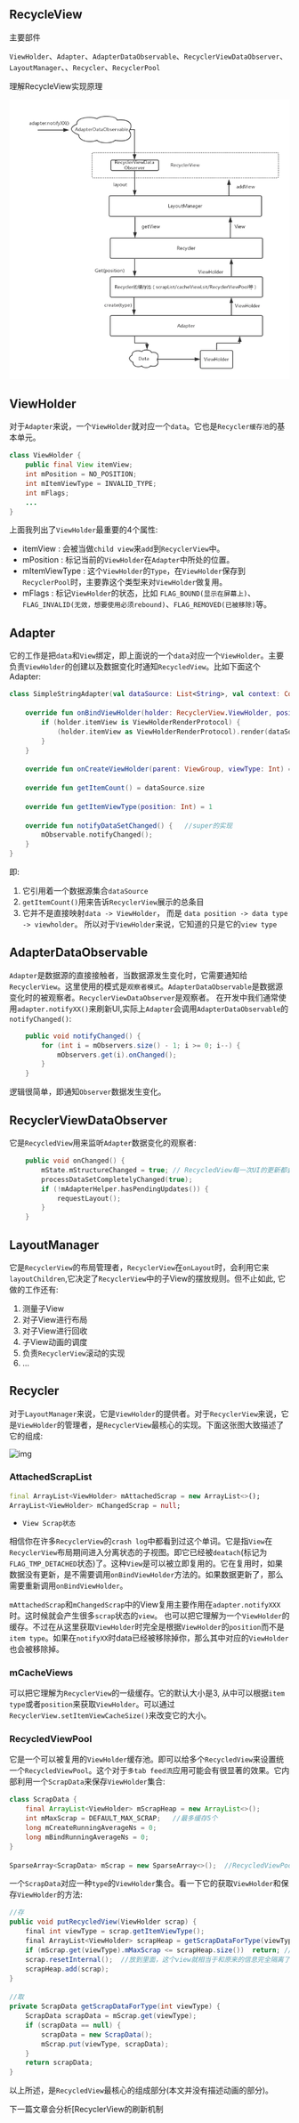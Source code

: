 ## RecycleView

主要部件

 `ViewHolder`、`Adapter`、`AdapterDataObservable`、`RecyclerViewDataObserver`、`LayoutManager`、、`Recycler`、`RecyclerPool`

理解RecycleView实现原理

![](pic/2934684-1b8fadc84223ea0a.png)

## ViewHolder

对于`Adapter`来说，一个`ViewHolder`就对应一个`data`。它也是`Recycler缓存池`的基本单元。



```java
class ViewHolder {
    public final View itemView;
    int mPosition = NO_POSITION;
    int mItemViewType = INVALID_TYPE;
    int mFlags;
    ...
}
```

上面我列出了`ViewHolder`最重要的4个属性:

- itemView : 会被当做`child view`来`add`到`RecyclerView`中。
- mPosition : 标记当前的`ViewHolder`在`Adapter`中所处的位置。
- mItemViewType : 这个`ViewHolder`的`Type`，在`ViewHolder`保存到`RecyclerPool`时，主要靠这个类型来对`ViewHolder`做复用。
- mFlags : 标记`ViewHolder`的状态，比如 `FLAG_BOUND(显示在屏幕上)`、`FLAG_INVALID(无效，想要使用必须rebound)`、`FLAG_REMOVED(已被移除)`等。

## Adapter

它的工作是把`data`和`View`绑定，即上面说的一个`data`对应一个`ViewHolder`。主要负责`ViewHolder`的创建以及数据变化时通知`RecycledView`。比如下面这个Adapter:



```kotlin
class SimpleStringAdapter(val dataSource: List<String>, val context: Context) : RecyclerView.Adapter<RecyclerView.ViewHolder>() {

    override fun onBindViewHolder(holder: RecyclerView.ViewHolder, position: Int) {
        if (holder.itemView is ViewHolderRenderProtocol) {
            (holder.itemView as ViewHolderRenderProtocol).render(dataSource[position], position)
        }
    }

    override fun onCreateViewHolder(parent: ViewGroup, viewType: Int) = SimpleVH(SimpleStringView(context))

    override fun getItemCount() = dataSource.size

    override fun getItemViewType(position: Int) = 1

    override fun notifyDataSetChanged() {   //super的实现
        mObservable.notifyChanged();
    }  
}
```

即:

1. 它引用着一个数据源集合`dataSource`
2. `getItemCount()`用来告诉`RecyclerView`展示的总条目
3. 它并不是直接映射`data -> ViewHolder`， 而是 `data position -> data type -> viewholder`。 所以对于`ViewHolder`来说，它知道的只是它的`view type`

## AdapterDataObservable

`Adapter`是数据源的直接接触者，当数据源发生变化时，它需要通知给`RecyclerView`。这里使用的模式是`观察者模式`。`AdapterDataObservable`是数据源变化时的被观察者。`RecyclerViewDataObserver`是观察者。
 在开发中我们通常使用`adapter.notifyXX()`来刷新UI,实际上`Adapter`会调用`AdapterDataObservable`的`notifyChanged()`:



```csharp
    public void notifyChanged() {
        for (int i = mObservers.size() - 1; i >= 0; i--) {
            mObservers.get(i).onChanged();
        }
    }
```

逻辑很简单，即通知`Observer`数据发生变化。

## RecyclerViewDataObserver

它是`RecycledView`用来监听`Adapter`数据变化的观察者:



```cpp
    public void onChanged() {
        mState.mStructureChanged = true; // RecycledView每一次UI的更新都会有一个State
        processDataSetCompletelyChanged(true);
        if (!mAdapterHelper.hasPendingUpdates()) {
            requestLayout();
        }
    }
```

## LayoutManager

它是`RecyclerView`的布局管理者，`RecyclerView`在`onLayout`时，会利用它来`layoutChildren`,它决定了`RecyclerView`中的子View的摆放规则。但不止如此, 它做的工作还有:

1. 测量子View
2. 对子View进行布局
3. 对子View进行回收
4. 子View动画的调度
5. 负责`RecyclerView`滚动的实现
6. ...

## Recycler

对于`LayoutManager`来说，它是`ViewHolder`的提供者。对于`RecyclerView`来说，它是`ViewHolder`的管理者，是`RecyclerView`最核心的实现。下面这张图大致描述了它的组成:

![img](https:////upload-images.jianshu.io/upload_images/2934684-0978416753d58872.png?imageMogr2/auto-orient/strip|imageView2/2/w/694/format/webp)

### AttachedScrapList



```dart
final ArrayList<ViewHolder> mAttachedScrap = new ArrayList<>();
ArrayList<ViewHolder> mChangedScrap = null;
```

- `View Scrap状态`

相信你在许多`RecyclerView`的`crash log`中都看到过这个单词。它是指`View`在`RecyclerView`布局期间进入分离状态的子视图。即它已经被`deatach`(标记为`FLAG_TMP_DETACHED`状态)了。这种`View`是可以被立即复用的。它在复用时，如果数据没有更新，是不需要调用`onBindViewHolder`方法的。如果数据更新了，那么需要重新调用`onBindViewHolder`。

`mAttachedScrap`和`mChangedScrap`中的View复用主要作用在`adapter.notifyXXX`时。这时候就会产生很多`scrap`状态的`view`。 也可以把它理解为一个`ViewHolder`的缓存。不过在从这里获取`ViewHolder`时完全是根据`ViewHolder`的`position`而不是`item type`。如果在`notifyXX`时data已经被移除掉你，那么其中对应的`ViewHolder`也会被移除掉。

### mCacheViews

可以把它理解为`RecyclerView`的一级缓存。它的默认大小是3, 从中可以根据`item type`或者`position`来获取`ViewHolder`。可以通过`RecyclerView.setItemViewCacheSize()`来改变它的大小。

### RecycledViewPool

它是一个可以被复用的`ViewHolder`缓存池。即可以给多个`RecycledView`来设置统一个`RecycledViewPool`。这个对于`多tab feed流`应用可能会有很显著的效果。它内部利用一个`ScrapData`来保存`ViewHolder`集合:



```java
class ScrapData {
    final ArrayList<ViewHolder> mScrapHeap = new ArrayList<>();
    int mMaxScrap = DEFAULT_MAX_SCRAP;   //最多缓存5个
    long mCreateRunningAverageNs = 0;
    long mBindRunningAverageNs = 0;
}

SparseArray<ScrapData> mScrap = new SparseArray<>();  //RecycledViewPool 用来保存ViewHolder的容器
```

一个`ScrapData`对应一种`type`的`ViewHolder`集合。看一下它的获取`ViewHolder`和保存`ViewHolder`的方法:



```csharp
//存
public void putRecycledView(ViewHolder scrap) {
    final int viewType = scrap.getItemViewType();
    final ArrayList<ViewHolder> scrapHeap = getScrapDataForType(viewType).mScrapHeap;
    if (mScrap.get(viewType).mMaxScrap <= scrapHeap.size())  return; //到最大极限就不能放了
    scrap.resetInternal();  //放到里面，这个view就相当于和原来的信息完全隔离了，只记得他的type，清除其相关状态
    scrapHeap.add(scrap);
}

//取
private ScrapData getScrapDataForType(int viewType) {
    ScrapData scrapData = mScrap.get(viewType);
    if (scrapData == null) {
        scrapData = new ScrapData();
        mScrap.put(viewType, scrapData);
    }
    return scrapData;
}
```

以上所述，是`RecycledView`最核心的组成部分(本文并没有描述动画的部分)。

下一篇文章会分析[RecyclerView的刷新机制